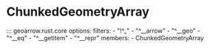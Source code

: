 # ChunkedGeometryArray

::: geoarrow.rust.core
    options:
      filters:
        - "!^_"
        - "^__arrow"
        - "^__geo"
        - "^__eq"
        - "^__getitem"
        - "^__repr"
      members:
        - ChunkedGeometryArray

